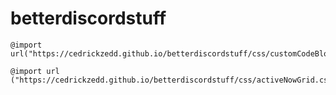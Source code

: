 # betterdiscordstuff

```
@import url("https://cedrickzedd.github.io/betterdiscordstuff/css/customCodeBlocks.css");
```

```
@import url ("https://cedrickzedd.github.io/betterdiscordstuff/css/activeNowGrid.css");
```
